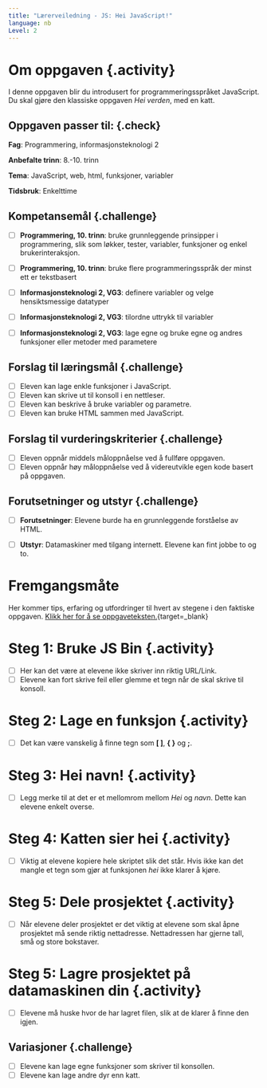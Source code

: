 ```yaml
---
title: "Lærerveiledning - JS: Hei JavaScript!"
language: nb
Level: 2
---
```


# Om oppgaven {.activity}
I denne oppgaven blir du introdusert for programmeringsspråket JavaScript. Du skal gjøre den klassiske oppgaven _Hei verden_, med en katt.

## Oppgaven passer til: {.check}
 __Fag__: Programmering, informasjonsteknologi 2

__Anbefalte trinn__: 8.-10. trinn

__Tema__: JavaScript, web, html, funksjoner, variabler

__Tidsbruk__: Enkelttime


## Kompetansemål {.challenge}

- [ ] __Programmering, 10. trinn__: bruke grunnleggende prinsipper i programmering, slik som løkker, tester, variabler, funksjoner og enkel brukerinteraksjon.

- [ ] __Programmering, 10. trinn__: bruke flere programmeringsspråk der minst ett er tekstbasert

- [ ] __Informasjonsteknologi 2, VG3__: definere variabler og velge hensiktsmessige datatyper

- [ ] __Informasjonsteknologi 2, VG3__: tilordne uttrykk til variabler

- [ ] __Informasjonsteknologi 2, VG3__: lage egne og bruke egne og andres funksjoner eller metoder med parametere


## Forslag til læringsmål {.challenge}

- [ ] Eleven kan lage enkle funksjoner i JavaScript.
- [ ] Eleven kan skrive ut til konsoll i en nettleser.
- [ ] Eleven kan beskrive å bruke variabler og parametre.
- [ ] Eleven kan bruke HTML sammen med JavaScript.

## Forslag til vurderingskriterier {.challenge}
- [ ] Eleven oppnår middels måloppnåelse ved å fullføre oppgaven.
- [ ] Eleven oppnår høy måloppnåelse ved å videreutvikle egen kode basert på oppgaven.

## Forutsetninger og utstyr {.challenge}
- [ ] __Forutsetninger__: Elevene burde ha en grunnleggende forståelse av HTML.

- [ ] __Utstyr__: Datamaskiner med tilgang internett. Elevene kan fint jobbe to og to.


# Fremgangsmåte
Her kommer tips, erfaring og utfordringer til hvert av stegene i den faktiske oppgaven. [Klikk her for å se oppgaveteksten.](hei_js.html){target=_blank}

# Steg 1: Bruke JS Bin {.activity}
- [ ] Her kan det være at elevene ikke skriver inn riktig URL/Link.
- [ ] Elevene kan fort skrive feil eller glemme et tegn når de skal skrive til konsoll.

# Steg 2: Lage en funksjon {.activity}
- [ ] Det kan være vanskelig å finne tegn som __[ ]__, __{ }__ og __;__.

# Steg 3: Hei navn! {.activity}
- [ ] Legg merke til at det er et mellomrom mellom _Hei_ og _navn_. Dette kan elevene enkelt overse.

# Steg 4: Katten sier hei {.activity}
- [ ] Viktig at elevene kopiere hele skriptet slik det står. Hvis ikke kan det mangle et tegn som gjør at funksjonen _hei_ ikke klarer å kjøre.

# Steg 5: Dele prosjektet {.activity}
- [ ] Når elevene deler prosjektet er det viktig at elevene som skal åpne prosjektet må sende riktig nettadresse. Nettadressen har gjerne tall, små og store bokstaver.

# Steg 5: Lagre prosjektet på datamaskinen din {.activity}
- [ ] Elevene må huske hvor de har lagret filen, slik at de klarer å finne den igjen.

## Variasjoner {.challenge}
- [ ] Elevene kan lage egne funksjoner som skriver til konsollen.
- [ ] Elevene kan lage andre dyr enn katt.
